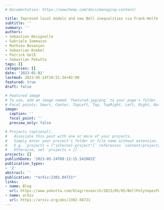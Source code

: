 ```yaml
---
# Documentation: https://wowchemy.com/docs/managing-content/

title: Improved local models and new Bell inequalities via Frank-Wolfe algorithms
subtitle: ''
summary: ''
authors:
- Sébastien Designolle
- Gabriele Iommazzo
- Mathieu Besançon
- Sebastian Knebel
- Patrick Gelß
- Sebastian Pokutta
tags: []
categories: []
date: '2023-01-01'
lastmod: 2023-05-24T10:51:34+02:00
featured: true
draft: false

# Featured image
# To use, add an image named `featured.jpg/png` to your page's folder.
# Focal points: Smart, Center, TopLeft, Top, TopRight, Left, Right, BottomLeft, Bottom, BottomRight.
image:
  caption: ''
  focal_point: ''
  preview_only: false

# Projects (optional).
#   Associate this post with one or more of your projects.
#   Simply enter your project's folder or file name without extension.
#   E.g. `projects = ["internal-project"]` references `content/project/deep-learning/index.md`.
#   Otherwise, set `projects = []`.
projects: []
publishDate: '2023-05-24T09:12:15.542083Z'
publication_types:
- '2'
abstract: ''
publication: '*arXiv:2302.04721*'
links:
- name: Blog
  url: https://www.pokutta.com/blog/research/2023/05/05/BellPolytopesFW.html
- name: arXiv
  url: https://arxiv.org/abs/2302.04721
---
```

